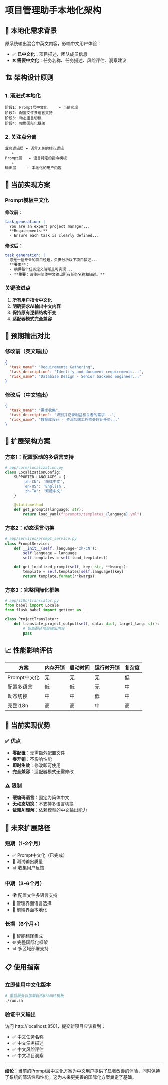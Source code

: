 # 项目管理助手本地化架构

## 🎯 **本地化需求背景**

原系统输出混合中英文内容，影响中文用户体验：
- ✅ **已中文化**：项目描述、团队成员信息
- ❌ **需要中文化**：任务名称、任务描述、风险评估、洞察建议

## 🏗️ **架构设计原则**

### 1. **渐进式本地化**
```
阶段1: Prompt层中文化     ← 当前实现
阶段2: 配置文件多语言支持
阶段3: 动态语言切换
阶段4: 完整国际化框架
```

### 2. **关注点分离**
```
业务逻辑层 ← 语言无关的核心逻辑
   ↓
Prompt层   ← 语言特定的指令模板  
   ↓  
输出层     ← 本地化的用户内容
```

## 📝 **当前实现方案**

### Prompt模板中文化

**修改前**：
```yaml
task_generation: |
  You are an expert project manager...
  **Requirements:**
  - Ensure each task is clearly defined...
```

**修改后**：
```yaml
task_generation: |
  您是一位专业的项目经理，负责分析以下项目描述...
  **要求**：
  - 确保每个任务定义清晰且可实现...
  - **重要：请使用简体中文输出所有任务名称和描述。**
```

### 关键改进点

1. **所有用户指令中文化**
2. **明确要求AI输出中文内容**
3. **保持原有逻辑结构不变**
4. **适配器模式完全兼容**

## 🔄 **预期输出对比**

### 修改前（英文输出）
```json
{
  "task_name": "Requirements Gathering",
  "task_description": "Identify and document requirements...",
  "risk_name": "Database Design - Senior backend engineer..."
}
```

### 修改后（中文输出）
```json
{
  "task_name": "需求收集",
  "task_description": "识别并记录利益相关者的需求...",
  "risk_name": "数据库设计 - 资深后端工程师处理此任务..."
}
```

## 🚀 **扩展架构方案**

### 方案1：配置驱动的多语言支持

```python
# app/core/localization.py
class LocalizationConfig:
    SUPPORTED_LANGUAGES = {
        'zh-CN': '简体中文',
        'en-US': 'English',
        'zh-TW': '繁體中文'
    }
    
    @staticmethod
    def get_prompts(language: str):
        return load_yaml(f"prompts/templates_{language}.yml")
```

### 方案2：动态语言切换

```python
# app/services/prompt_service.py
class PromptService:
    def __init__(self, language='zh-CN'):
        self.language = language
        self.templates = self.load_templates()
    
    def get_localized_prompt(self, key: str, **kwargs):
        template = self.templates[self.language][key]
        return template.format(**kwargs)
```

### 方案3：完整国际化框架

```python
# app/i18n/translator.py
from babel import Locale
from flask_babel import gettext as _

class ProjectTranslator:
    def translate_project_output(self, data: dict, target_lang: str):
        # 智能翻译项目输出内容
        pass
```

## 📈 **性能影响评估**

| 方案 | 内存开销 | 启动时间 | 运行时开销 | 复杂度 |
|------|----------|----------|------------|--------|
| Prompt中文化 | 无 | 无 | 无 | 低 |
| 配置多语言 | 低 | 低 | 无 | 中 |
| 动态切换 | 中 | 中 | 低 | 中 |
| 完整i18n | 高 | 高 | 中 | 高 |

## 🎯 **当前实现优势**

### ✅ **优点**
- **零配置**：无需额外配置文件
- **零开销**：不影响性能
- **即时生效**：修改即可使用
- **完全兼容**：适配器模式无需修改

### ⚠️ **限制**
- **硬编码语言**：固定为简体中文
- **无动态切换**：不支持多语言切换
- **依赖AI理解**：依赖模型的中文输出能力

## 🔮 **未来扩展路径**

### 短期（1-2个月）
- ✅ Prompt中文化（已完成）
- 🔄 测试输出质量
- 📊 收集用户反馈

### 中期（3-6个月）
- 🌍 配置文件多语言支持
- 🔧 管理界面语言选择
- 📱 前端界面本地化

### 长期（6个月+）
- 🤖 智能翻译集成
- 🌐 完整国际化框架
- 📊 多区域部署支持

## 📋 **使用指南**

### 立即使用中文化版本
```bash
# 重启服务以加载新的prompt模板
./run.sh
```

### 验证中文输出
访问 http://localhost:8501，提交新项目应该看到：
- ✅ 中文任务名称
- ✅ 中文任务描述  
- ✅ 中文风险评估
- ✅ 中文项目洞察

---

**结论**：当前的Prompt层中文化方案为中文用户提供了显著改善的体验，同时保持了系统的简洁性和性能。这为未来更完善的国际化方案奠定了基础。 